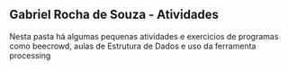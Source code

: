 ## Gabriel Rocha de Souza - Atividades

Nesta pasta há algumas pequenas atividades e exercicios de programas como beecrowd, aulas de Estrutura de Dados e uso da ferramenta processing
